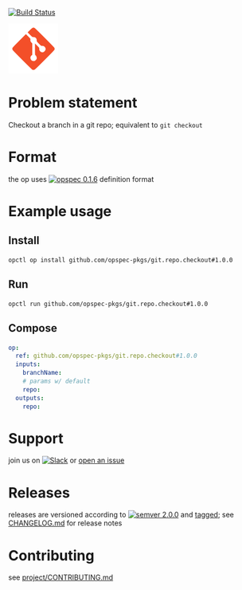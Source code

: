 [![Build Status](https://travis-ci.org/opspec-pkgs/git.repo.checkout.svg?branch=master)](https://travis-ci.org/opspec-pkgs/git.repo.checkout)

<img src="icon.svg" alt="icon" height="100px">

# Problem statement

Checkout a branch in a git repo; equivalent to `git checkout`

# Format

the op uses [![opspec 0.1.6](https://img.shields.io/badge/opspec-0.1.6-brightgreen.svg?colorA=6b6b6b&colorB=fc16be)](https://opspec.io/0.1.6) definition format

# Example usage

## Install

```shell
opctl op install github.com/opspec-pkgs/git.repo.checkout#1.0.0
```

## Run

```
opctl run github.com/opspec-pkgs/git.repo.checkout#1.0.0
```

## Compose

```yaml
op:
  ref: github.com/opspec-pkgs/git.repo.checkout#1.0.0
  inputs:
    branchName:
    # params w/ default
    repo:
  outputs:
    repo:
```

# Support

join us on
[![Slack](https://opctl-slackin.herokuapp.com/badge.svg)](https://opctl-slackin.herokuapp.com/)
or
[open an issue](https://github.com/opspec-pkgs/git.repo.checkout/issues)

# Releases

releases are versioned according to
[![semver 2.0.0](https://img.shields.io/badge/semver-2.0.0-brightgreen.svg)](http://semver.org/spec/v2.0.0.html)
and [tagged](https://git-scm.com/book/en/v2/Git-Basics-Tagging); see
[CHANGELOG.md](CHANGELOG.md) for release notes

# Contributing

see
[project/CONTRIBUTING.md](https://github.com/opspec-pkgs/project/blob/master/CONTRIBUTING.md)
